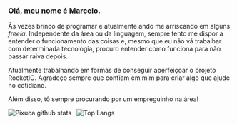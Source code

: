 ### Olá, meu nome é Marcelo.

<p>Às vezes brinco de programar e atualmente ando me arriscando em alguns <i>freela</i>. Independente da área ou da linguagem, sempre tento me dispor a entender o funcionamento das coisas e, mesmo que eu não vá trabalhar com determinada tecnologia, procuro entender como funciona para não passar raiva depois.</p>
<p>Atualmente trabalhando em formas de conseguir aperfeiçoar o projeto <a style="text-decoration:none" href="https://www.github.com/Pixuca/RocketIC">RocketIC</a>. Agradeço sempre que confiam em mim para criar algo que ajude no cotidiano.</p>
<p>Além disso, tô sempre procurando por um empreguinho na área!</p>

![Pixuca github stats](https://github-readme-stats.vercel.app/api?username=Pixuca&theme=vue)&nbsp;&nbsp;
![Top Langs](https://github-readme-stats.vercel.app/api/top-langs/?username=Pixuca&theme=vue&layout=compact)

